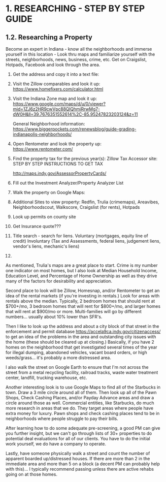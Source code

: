 # 1. RESEARCHING - STEP BY STEP GUIDE

## 1.2. Researching a Property

Become an expert in Indiana - know all the neighborhoods and immerse yourself in this location -
Look thru maps and familiarize yourself with the streets, neighborhoods, news, business, crime, etc.
Get on Craigslist, Hotpads, Facebook and look through the area.

1. Get the address and copy it into a text file:

2) Visit the Zillow comparables and look it up:
   https://www.homefixers.com/calculator.html

3) Visit the Indiana Zone map and look it up:
   https://www.google.com/maps/d/u/0/viewer?mid=1ZJ6z2HR9cwVpc88QIQhmiRrwMg7-dW0H&ll=39.7676351552614%2C-85.95247823203124&z=11

   General Neighborhood information:
   https://www.biggerpockets.com/renewsblog/guide-grading-indianapolis-neighborhoods/

4. Open Rentometer and look the property up:
   https://www.rentometer.com/

5. Find the property tax for the previous year(s):
   Zillow
   Tax Accessor site:
   STEP BY STEP INSTRUCTIONS TO GET TAX

   http://maps.indy.gov/AssessorPropertyCards/

6. Fill out the Investment Analyzer/Property Analyzer List

7. Walk the property on Google Maps:

8. Additional Sites to view property:
   Redfin, Trulia (crimemaps), Areavibes, Neighborhoodscout, Walkscore, Craigslist (for rents), Hotpads

9. Look up permits on county site

10. Get Insurance quote???

11. Title search - search for liens.
    Voluntary (mortgages, equity line of credit)
    Involuntary (Tax and Assessments, federal liens, judgement liens, vendor's liens, mechanic's liens)

12.

As mentioned, Trulia's maps are a great place to start. Crime is my number one indicator on most homes, but I also look at Median Household Income, Education Level, and Percentage of Home Ownership as well as they drive many of the factors for desirability and appreciation.

Second place to look will be Zillow, Homesnap, and/or Rentometer to get an idea of the rental markets (if you're investing in rentals.) Look for areas with rentals above the median. Typically, 2 bedroom homes that should rent at $700+/mo, 3 bedroom homes that will rent for $800+/mo, and larger homes that will rent at \$900/mo or more. Multi-families will go by different numbers... usually about 10% lower than SFR's.

Then I like to look up the address and about a city block of that street in the enforcement and permit database https://accela9ca.indy.gov/citizenaccess/ to get an idea of the problems in the area and outstanding city issues with the home (these should be cleared up at closing.) Basically, if you have 2 homes on the neighborhood that get investigated several times of the year for illegal dumping, abandoned vehicles, vacant board orders, or high weeds/grass... it's probably a more distressed area.

I also walk the street on Google Earth to ensure that I'm not across the street from a metal recycling facility, railroad tracks, waste water treatment center, landfill, trucking warehouse, etc.

Another interesting look is to use Google Maps to find all of the Starbucks in town. Draw a 3 mile circle around all of them. Then look up all of the Pawn Shops, Check Cashing Places, and/or Payday Advance areas and draw a circle around those as well. Commercial entities, like Starbucks, do much more research in areas that we do. They target areas where people have extra money for luxury. Pawn shops and check cashing places tend to be in neighborhoods where people struggle to pay their bills.

After learning how to do some adequate pre-screening, a good PM can give you further insight, but we can't go through lists of 30+ properties to do potential deal evaluations for all of our clients. You have to do the initial work yourself, we do have a company to operate.

Lastly, have someone physically walk a street and count the number of apparent boarded up/distressed houses. If there are more than 2 in the immediate area and more than 5 on a block (a decent PM can probably help with this)... I typically recommend passing unless there are active rehabs going on at those homes.
